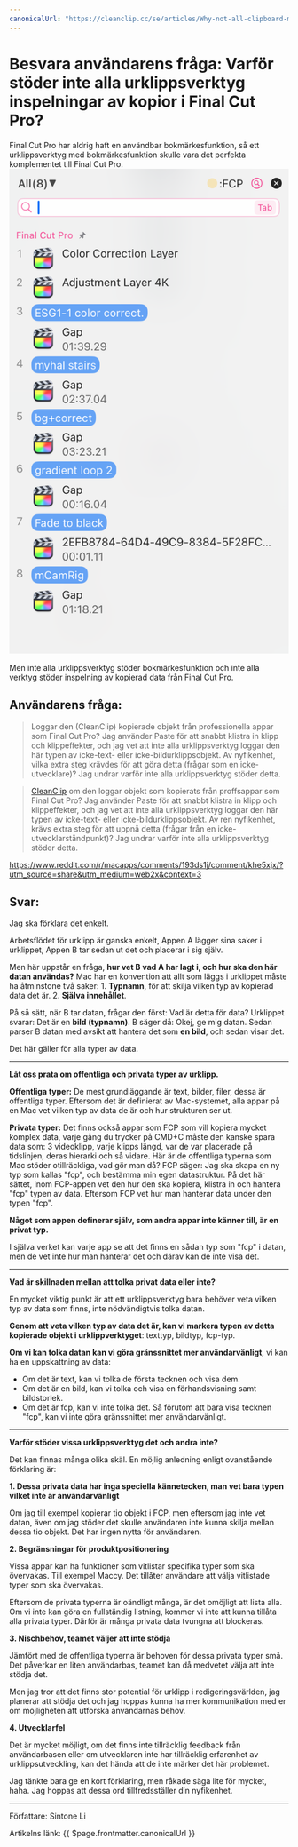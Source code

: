 ```yaml
---
canonicalUrl: "https://cleanclip.cc/se/articles/Why-not-all-clipboard-managers-support-Final-Cut-Pro-copies/"
---
```


# Besvara användarens fråga: Varför stöder inte alla urklippsverktyg inspelningar av kopior i Final Cut Pro?

Final Cut Pro har aldrig haft en användbar bokmärkesfunktion, så ett urklippsverktyg med bokmärkesfunktion skulle vara det perfekta komplementet till Final Cut Pro.
![Final Cut Pro samarbetar med gratis urklippsverktyget CleanClip](./cooperate-with-final-cut-pro.png)

Men inte alla urklippsverktyg stöder bokmärkesfunktion och inte alla verktyg stöder inspelning av kopierad data från Final Cut Pro.

## **Användarens fråga:**

> Loggar den (CleanClip) kopierade objekt från professionella appar som Final Cut Pro? Jag använder Paste för att snabbt klistra in klipp och klippeffekter, och jag vet att inte alla urklippsverktyg loggar den här typen av icke-text- eller icke-bildurklippsobjekt. Av nyfikenhet, vilka extra steg krävdes för att göra detta (frågar som en icke-utvecklare)? Jag undrar varför inte alla urklippsverktyg stöder detta.

> [CleanClip](https://cleanclip.cc) om den loggar objekt som kopierats från proffsappar som Final Cut Pro? Jag använder Paste för att snabbt klistra in klipp och klippeffekter, och jag vet att inte alla urklippsverktyg loggar den här typen av icke-text- eller icke-bildurklippsobjekt. Av ren nyfikenhet, krävs extra steg för att uppnå detta (frågar från en icke-utvecklarståndpunkt)? Jag undrar varför inte alla urklippsverktyg stöder detta.

https://www.reddit.com/r/macapps/comments/193ds1j/comment/khe5xjx/?utm_source=share&utm_medium=web2x&context=3

## **Svar:**

Jag ska förklara det enkelt.

Arbetsflödet för urklipp är ganska enkelt, Appen A lägger sina saker i urklippet, Appen B tar sedan ut det och placerar i sig själv.

Men här uppstår en fråga, **hur vet B vad A har lagt i, och hur ska den här datan användas?**
Mac har en konvention att allt som läggs i urklippet måste ha åtminstone två saker: 1. **Typnamn**, för att skilja vilken typ av kopierad data det är. 2. **Själva innehållet**.

På så sätt, när B tar datan, frågar den först: Vad är detta för data? Urklippet svarar: Det är en **bild (typnamn)**. B säger då: Okej, ge mig datan. Sedan parser B datan med avsikt att hantera det som **en bild**, och sedan visar det.

Det här gäller för alla typer av data.

------
**Låt oss prata om offentliga och privata typer av urklipp.**

**Offentliga typer:**
De mest grundläggande är text, bilder, filer, dessa är offentliga typer. Eftersom det är definierat av Mac-systemet, alla appar på en Mac vet vilken typ av data de är och hur strukturen ser ut.

**Privata typer:**
Det finns också appar som FCP som vill kopiera mycket komplex data, varje gång du trycker på CMD+C måste den kanske spara data som: 3 videoklipp, varje klipps längd, var de var placerade på tidslinjen, deras hierarki och så vidare.
Här är de offentliga typerna som Mac stöder otillräckliga, vad gör man då? FCP säger: Jag ska skapa en ny typ som kallas "fcp", och bestämma min egen datastruktur.
På det här sättet, inom FCP-appen vet den hur den ska kopiera, klistra in och hantera "fcp" typen av data. Eftersom FCP vet hur man hanterar data under den typen "fcp".

**Något som appen definerar själv, som andra appar inte känner till, är en privat typ.**

I själva verket kan varje app se att det finns en sådan typ som "fcp" i datan, men de vet inte hur man hanterar det och därav kan de inte visa det.

-------
**Vad är skillnaden mellan att tolka privat data eller inte?**


En mycket viktig punkt är att ett urklippsverktyg bara behöver veta vilken typ av data som finns, inte nödvändigtvis tolka datan.

**Genom att veta vilken typ av data det är, kan vi markera typen av detta kopierade objekt i urklippverktyget**: texttyp, bildtyp, fcp-typ.

**Om vi kan tolka datan kan vi göra gränssnittet mer användarvänligt**, vi kan ha en uppskattning av data:
- Om det är text, kan vi tolka de första tecknen och visa dem.
- Om det är en bild, kan vi tolka och visa en förhandsvisning samt bildstorlek.
- Om det är fcp, kan vi inte tolka det. Så förutom att bara visa tecknen "fcp", kan vi inte göra gränssnittet mer användarvänligt.

------

**Varför stöder vissa urklippsverktyg det och andra inte?**

Det kan finnas många olika skäl. En möjlig anledning enligt ovanstående förklaring är:

**1. Dessa privata data har inga speciella kännetecken, man vet bara typen vilket inte är användarvänligt**

Om jag till exempel kopierar tio objekt i FCP, men eftersom jag inte vet datan, även om jag stöder det skulle användaren inte kunna skilja mellan dessa tio objekt. Det har ingen nytta för användaren.

**2. Begränsningar för produktpositionering**

Vissa appar kan ha funktioner som vitlistar specifika typer som ska övervakas. Till exempel Maccy. Det tillåter användare att välja vitlistade typer som ska övervakas.

Eftersom de privata typerna är oändligt många, är det omöjligt att lista alla. Om vi inte kan göra en fullständig listning, kommer vi inte att kunna tillåta alla privata typer. Därför är många privata data tvungna att blockeras.

**3. Nischbehov, teamet väljer att inte stödja**

Jämfört med de offentliga typerna är behoven för dessa privata typer små. Det påverkar en liten användarbas, teamet kan då medvetet välja att inte stödja det.

Men jag tror att det finns stor potential för urklipp i redigeringsvärlden, jag planerar att stödja det och jag hoppas kunna ha mer kommunikation med er om möjligheten att utforska användarnas behov.

**4. Utvecklarfel**

Det är mycket möjligt, om det finns inte tillräcklig feedback från användarbasen eller om utvecklaren inte har tillräcklig erfarenhet av urklippsutveckling, kan det hända att de inte märker det här problemet.

Jag tänkte bara ge en kort förklaring, men råkade säga lite för mycket, haha. Jag hoppas att dessa ord tillfredsställer din nyfikenhet.

---

Författare: Sintone Li

Artikelns länk: {{ $page.frontmatter.canonicalUrl }}
